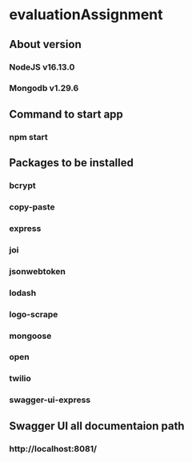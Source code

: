 # evaluationAssignment
## About version
### NodeJS v16.13.0
### Mongodb v1.29.6

## Command to start app
### **npm start**

## Packages to be installed
### bcrypt
### copy-paste
### express
### joi
### jsonwebtoken
### lodash
### logo-scrape
### mongoose
### open
### twilio
### swagger-ui-express

## Swagger  UI all documentaion path
### http://localhost:8081/
